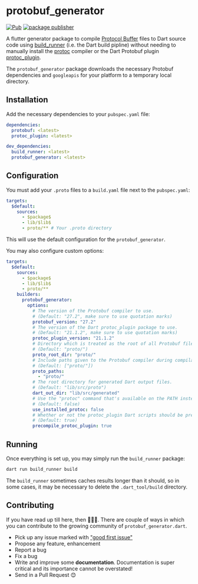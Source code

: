 # protobuf_generator
[![Pub](https://img.shields.io/pub/v/protobuf_generator.svg)](https://pub.dev/packages/protobuf_generator)
[![package publisher](https://img.shields.io/pub/publisher/protobuf_generator.svg)](https://pub.dev/packages/protobuf_generator/publisher)

A flutter generator package to compile [Protocol Buffer](https://developers.google.com/protocol-buffers)
files to Dart source code using [build_runner](https://github.com/protocolbuffers/protobuf) (i.e.
the Dart build pipline) without needing to manually install the [protoc](https://github.com/protocolbuffers/protobuf)
compiler or the Dart Protobuf plugin [protoc_plugin](https://github.com/protocolbuffers/protobuf).

The `protobuf_generator` package downloads the necessary Protobuf dependencies and `googleapis` for your platform to a
temporary local directory.

## Installation

Add the necessary dependencies to your `pubspec.yaml` file:

```yaml
dependencies:
  protobuf: <latest>
  protoc_plugin: <latest>

dev_dependencies:
  build_runner: <latest>
  protobuf_generator: <latest>
```

## Configuration

You must add your `.proto` files to a `build.yaml` file next to the `pubspec.yaml`:

```yaml
targets:
  $default:
    sources:
      - $package$
      - lib/$lib$
      - proto/** # Your .proto directory
```

This will use the default configuration for the `protobuf_generator`.

You may also configure custom options:

```yaml
targets:
  $default:
    sources:
      - $package$
      - lib/$lib$
      - proto/**
    builders:
      protobuf_generator:
        options:
          # The version of the Protobuf compiler to use.
          # (Default: "27.2", make sure to use quotation marks)
          protobuf_version: "27.2"
          # The version of the Dart protoc_plugin package to use.
          # (Default: "21.1.2", make sure to use quotation marks)
          protoc_plugin_version: "21.1.2"
          # Directory which is treated as the root of all Protobuf files.
          # (Default: "proto/")
          proto_root_dir: "proto/"
          # Include paths given to the Protobuf compiler during compilation.
          # (Default: ["proto/"])
          proto_paths:
            - "proto/"
          # The root directory for generated Dart output files.
          # (Default: "lib/src/proto")
          dart_out_dir: "lib/src/generated"
          # Use the "protoc" command that's available on the PATH instead of downloading one
          # (Default: false)
          use_installed_protoc: false
          # Whether or not the protoc_plugin Dart scripts should be precompiled for better performance.
          # (Default: true)
          precompile_protoc_plugin: true
```

## Running

Once everything is set up, you may simply run the `build_runner` package:

```bash
dart run build_runner build
```

The `build_runner` sometimes caches results longer than it should, so in some cases, it may be necessary to delete the `.dart_tool/build` directory.


## Contributing

If you have read up till here, then 🎉🎉🎉. There are couple of ways in which you can contribute to
the growing community of `protobuf_generator.dart`.

- Pick up any issue marked with ["good first issue"](https://github.com/TamilKannanCV/protobuf_generator/issues?q=is%3Aissue+is%3Aopen+label%3A%22good+first+issue%22)
- Propose any feature, enhancement
- Report a bug
- Fix a bug
- Write and improve some **documentation**. Documentation is super critical and its importance
  cannot be overstated!
- Send in a Pull Request 😊